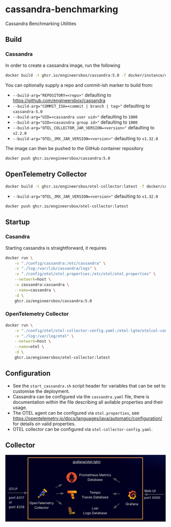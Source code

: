 # cassandra-benchmarking
Cassandra Benchmarking Utilities

## Build

### Cassandra

In order to create a cassandra image, run the following

```bash
docker build -t ghcr.io/engineersbox/cassandra:5.0 -f docker/instance/cassandra.dockerfile .
```

You can optionally supply a repo and commit-ish marker to build from:

* `--build-arg="REPOSITORY=<repo>"` defaulting to <https://github.com/engineersbox/cassandra>
* `--build-arg="COMMIT_ISH=<commit | branch | tag>"` defaulting to `cassandra-5.0`
* `--build-arg="UID=<cassandra user uid>"` defaulting to `1000`
* `--build-arg="GID=<casasndra group id>"` defaulting to `1000`
* `--build-arg="OTEL_COLLECTOR_JAR_VERSION=<version>"` defaulting to `v2.2.0`
* `--build-arg="OTEL_JMX_JAR_VERSION=<version>"` defaulting to `v1.32.0`

The image can then be pushed to the GitHub container repository

```bash
docker push ghcr.io/engineersbox/cassandra:5.0
```

## OpenTelemetry Collector

```bash
docker build -t ghcr.io/engineersbox/otel-collector:latest -f docker/collector/otel.dockerfile .
```

* `--build-arg="OTEL_JMX_JAR_VERSION=<version>"` defaulting to `v1.32.0`

```bash
docker push ghcr.io/engineersbox/otel-collector:latest
```

## Startup

### Casandra

Starting cassandra is straightforward, it requires

```bash
docker run \
    -v "./config/cassandra:/etc/cassandra" \
    -v "./log:/var/lib/cassandra/logs" \
    -v "./config/otel/otel.properties:/etc/otel/otel.properties" \
    --network=host \
    -u cassandra:cassandra \
    --name=cassandra \
    -d \
    ghcr.io/engineersbox/cassandra:5.0
```

### OpenTelemetry Collector

```bash
docker run \
    -v "./config/otel/otel-collector-config.yaml:/otel-lgtm/otelcol-config.yaml" \
    -v "./log:/var/log/otel" \
    --network=host \
    --name=otel \
    -d \
    ghcr.io/engineersbox/otel-collector:latest
```

## Configuration

* See the `start_cassandra.sh` script header for variables that can be set to customise the deployment.
* Cassandra can be configured via the `cassandra.yaml` file, there is documentation within the file describing all avilable properties and their usage.
* The OTEL agent can be configured via `otel.properties`, see <https://opentelemetry.io/docs/languages/java/automatic/configuration/> for details on valid properties.
* OTEL collector can be configured via `otel-collector-config.yaml`.

## Collector

![OTEL, Loki, Prometheus, Tempo, Grafana](./docs/otel_lgtm.png)
